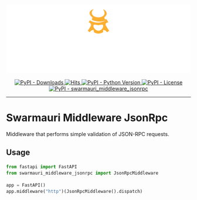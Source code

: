 <!-- Dark OS/GitHub theme → show LIGHT PNG; Light → show DARK PNG -->
<picture>
  <source media="(prefers-color-scheme: dark)"  srcset="../../../assets/swarmauri_brand_frag_light.png">
  <source media="(prefers-color-scheme: light)" srcset="../../../assets/swarmauri_brand_frag_dark.png">
  <!-- Fallback below (see #2) -->
  <img alt="Project logo" src="../../../assets/swarmauri_brand_frag_dark.png" width="640">
</picture>


<p align="center">
    <a href="https://pypi.org/project/swarmauri_middleware_jsonrpc/">
        <img src="https://img.shields.io/pypi/dm/swarmauri_middleware_jsonrpc" alt="PyPI - Downloads"/>
    </a>
    <a href="https://hits.sh/github.com/swarmauri/swarmauri-sdk/tree/master/pkgs/standards/swarmauri_middleware_jsonrpc/">
        <img alt="Hits" src="https://hits.sh/github.com/swarmauri/swarmauri-sdk/tree/master/pkgs/standards/swarmauri_middleware_jsonrpc.svg"/>
    </a>
    <a href="https://pypi.org/project/swarmauri_middleware_jsonrpc/">
        <img src="https://img.shields.io/pypi/pyversions/swarmauri_middleware_jsonrpc" alt="PyPI - Python Version"/>
    </a>
    <a href="https://pypi.org/project/swarmauri_middleware_jsonrpc/">
        <img src="https://img.shields.io/pypi/l/swarmauri_middleware_jsonrpc" alt="PyPI - License"/>
    </a>
    <a href="https://pypi.org/project/swarmauri_middleware_jsonrpc/">
        <img src="https://img.shields.io/pypi/v/swarmauri_middleware_jsonrpc?label=swarmauri_middleware_jsonrpc&color=green" alt="PyPI - swarmauri_middleware_jsonrpc"/>
    </a>
</p>

---

# Swarmauri Middleware JsonRpc

Middleware that performs simple validation of JSON-RPC requests.

## Usage

```python
from fastapi import FastAPI
from swarmauri_middleware_jsonrpc import JsonRpcMiddleware

app = FastAPI()
app.middleware("http")(JsonRpcMiddleware().dispatch)
```
